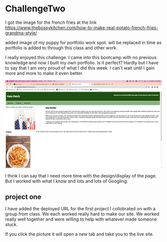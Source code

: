 # ChallengeTwo

I got the image for the french fries at the link <https://www.thebossykitchen.com/how-to-make-real-potato-french-fries-grandma-style/>

added image of my puppy for portfolio work spot.  will be replaced in time as portfolio is added to through this class and other work.

I really enjoyed this challenge.  I came into this bootcamp with no previous knowledge and now I built my own portfolio.  Is it perfect?  Hardly but I have to say that I am very proud of what I did this week.  I can't wait until I gain more and more to make it even better.  

![screenshot](./assets/Screen-Shot.png)

I think I can say that I need more time with the design/display of the page.  But I worked with what I know and lots and lots of Googling.

## project one

I have added the deployed URL for the first project I collobrated on with a group from class.  We each worked really hard to make our site.  We worked really well together and were willing to help with whatever made someone stuck.  

If you click the picture it will open a new tab and take you to the live site.
